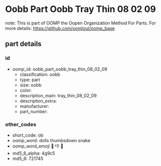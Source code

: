 # Oobb Part Oobb Tray Thin 08 02 09  

note: This is part of OOMP the Oopen Organization Method For Parts. For more details: https://github.com/oomlout/oomp_base

##  part details





### id
* oomp_id: oobb_part_oobb_tray_thin_08_02_09
  * classification: oobb
  * type: part
  * size: oobb
  * color: 
  * description_main: tray_thin_08_02_09
  * description_extra: 
  * manufacturer: 
  * part_number: 

### other_codes
* short_code: ob
* oomp_word: dolls thumbsdown snake
* oomp_word_emoji :dolls: :thumbsdown: :snake:
* md5_6_alpha: 4g9c5
* md5_6: 721745